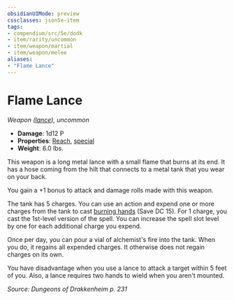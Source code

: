 ```yaml
---
obsidianUIMode: preview
cssclasses: json5e-item
tags:
- compendium/src/5e/dodk
- item/rarity/uncommon
- item/weapon/martial
- item/weapon/melee
aliases: 
- "Flame Lance"
---
```

# Flame Lance
*Weapon ([lance](Mechanics/items/lance.md)), uncommon*  

- **Damage**: 1d12 P
- **Properties**: [Reach](Mechanics/Rules/item-properties.md#Reach), [special](Mechanics/Rules/item-properties.md#Special%20Weapons)
- **Weight**: 6.0 lbs.

This weapon is a long metal lance with a small flame that burns at its end. It has a hose coming from the hilt that connects to a metal tank that you wear on your back.

You gain a +1 bonus to attack and damage rolls made with this weapon.

The tank has 5 charges. You can use an action and expend one or more charges from the tank to cast [burning hands](Mechanics/spells/burning-hands.md) (Save DC 15). For 1 charge, you cast the 1st-level version of the spell. You can increase the spell slot level by one for each additional charge you expend.

Once per day, you can pour a vial of alchemist's fire into the tank. When you do, it regains all expended charges. It otherwise does not regain charges on its own.

You have disadvantage when you use a lance to attack a target within 5 feet of you. Also, a lance requires two hands to wield when you aren't mounted.

*Source: Dungeons of Drakkenheim p. 231*